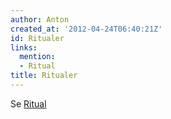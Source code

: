 ```yaml
---
author: Anton
created_at: '2012-04-24T06:40:21Z'
id: Ritualer
links:
  mention:
  - Ritual
title: Ritualer
---
```


Se [Ritual]

  [Ritual]: Ritual
